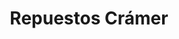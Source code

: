 ---
title: "Repuestos Crámer"
url: /ciudad-autonoma-de-buenos-aires/repuestos-cramer/
shop: Autoteile
---